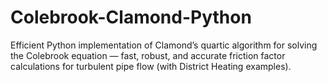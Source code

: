 # Colebrook-Clamond-Python
Efficient Python implementation of Clamond’s quartic algorithm for solving the Colebrook equation — fast, robust, and accurate friction factor calculations for turbulent pipe flow (with District Heating examples).
